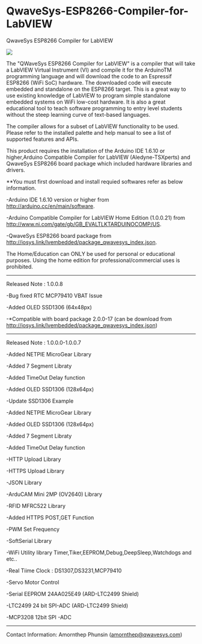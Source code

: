 # QwaveSys-ESP8266-Compiler-for-LabVIEW
QwaveSys ESP8266 Compiler for LabVIEW

![](http://iosys.link/tmp_pics/esp.png)

The "QWaveSys ESP8266 Compiler for LabVIEW"  is a compiler that will take a LabVIEW Virtual Instrument (VI) and compile it for the ArduinoTM programming language and will download the code to an  Espressif ESP8266 (WiFi SoC) hardware.  The downloaded code will execute embedded and standalone on the ESP8266 target.  This is a great way to use existing knowledge of LabVIEW to program simple standalone embedded systems on WiFi low-cost hardware.  It is also a great educational tool to teach software programming to entry level students without the steep learning curve of text-based languages.

The compiler allows for a subset of LabVIEW functionality to be used.  Please refer to the installed palette and help manual to see a list of supported features and APIs. 

This product requires the installation of the Arduino IDE 1.6.10 or higher,Arduino Compatible Compiler for LabVIEW (Aledyne-TSXperts) and QwaveSys ESP8266 board package which included hardware libraries and drivers.  

**You must first download and install requied softwares refer as below information.

-Arduino IDE 1.6.10 version or higher from http://arduino.cc/en/main/software. 

-Arduino Compatible Compiler for LabVIEW Home Edition (1.0.0.21) from http://www.ni.com/gate/gb/GB_EVALTLKTARDUINOCOMP/US.

-QwaveSys ESP8266 board package from  http://iosys.link/lvembedded/package_qwavesys_index.json.

The Home/Education can ONLY be used for personal or educational purposes.  Using the home edition for professional/commercial uses is prohibited.

-----------------------------------------------
Released Note : 1.0.0.8

-Bug fixed RTC MCP79410 VBAT Issue

-Added OLED SSD1306 (64x48px)

-*Compatible with board package 2.0.0-17 (can be download from http://iosys.link/lvembedded/package_qwavesys_index.json)

-----------------------------------------------

Released Note : 1.0.0.0-1.0.0.7

-Added NETPIE MicroGear Library

-Added 7 Segment Libraty

-Added TimeOut Delay function

-Added OLED SSD1306 (128x64px)

-Update SSD1306 Example 

-Added NETPIE MicroGear Library

-Added OLED SSD1306 (128x64px)

-Added 7 Segment Libraty

-Added TimeOut Delay function

-HTTP Upload Library

-HTTPS Upload Library

-JSON Library

-ArduCAM Mini 2MP (OV2640) Library

-RFID MFRC522 Library

-Added HTTPS POST,GET Function

-PWM Set Frequency

-SoftSerial Library

-WiFi Utility library Timer,Tiker,EEPROM,Debug,DeepSleep,Watchdogs and etc..

-Real Tiime Clock : DS1307,DS3231,MCP79410

-Servo Motor Control

-Serial EEPROM 24AA025E49 (ARD-LTC2499 Shield)

-LTC2499 24 bit SPI-ADC (ARD-LTC2499 Shield)

-MCP3208 12bit SPI -ADC

-----------------------------------------------

Contact Information: Amornthep Phunsin (amornthep@qwavesys.com)
